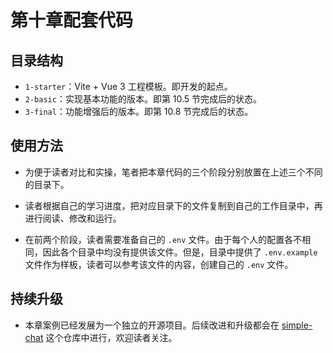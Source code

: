 # 第十章配套代码

## 目录结构

* `1-starter`：Vite + Vue 3 工程模板。即开发的起点。
* `2-basic`：实现基本功能的版本。即第 10.5 节完成后的状态。
* `3-final`：功能增强后的版本。即第 10.8 节完成后的状态。


## 使用方法

* 为便于读者对比和实操，笔者把本章代码的三个阶段分别放置在上述三个不同的目录下。

* 读者根据自己的学习进度，把对应目录下的文件复制到自己的工作目录中，再进行阅读、修改和运行。

* 在前两个阶段，读者需要准备自己的 `.env` 文件。由于每个人的配置各不相同，因此各个目录中均没有提供该文件。但是，目录中提供了 `.env.example` 文件作为样板，读者可以参考该文件的内容，创建自己的 `.env` 文件。


## 持续升级

* 本章案例已经发展为一个独立的开源项目。后续改进和升级都会在 [simple-chat](https://github.com/cssmagic/simple-chat) 这个仓库中进行，欢迎读者关注。
